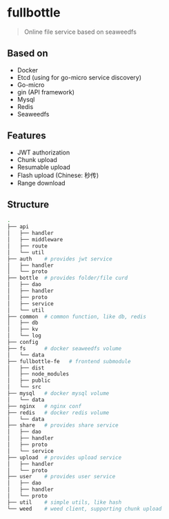 # fullbottle

> Online file service based on seaweedfs

## Based on

- Docker
- Etcd (using for go-micro service discovery)
- Go-micro
- gin (API framework)
- Mysql
- Redis
- Seaweedfs

## Features
- JWT authorization
- Chunk upload
- Resumable upload
- Flash upload (Chinese: 秒传)
- Range download

## Structure

```bash
.
├── api
│   ├── handler
│   ├── middleware
│   ├── route
│   └── util
├── auth    # provides jwt service
│   ├── handler
│   └── proto
├── bottle  # provides folder/file curd
│   ├── dao
│   ├── handler
│   ├── proto
│   ├── service
│   └── util
├── common  # common function, like db, redis
│   ├── db
│   ├── kv
│   └── log
├── config
├── fs      # docker seaweedfs volume
│   └── data
├── fullbottle-fe   # frontend submodule
│   ├── dist
│   ├── node_modules
│   ├── public
│   └── src
├── mysql   # docker mysql volume
│   └── data
├── nginx   # nginx conf
├── redis   # docker redis volume
│   └── data
├── share   # provides share service
│   ├── dao
│   ├── handler
│   ├── proto
│   └── service
├── upload  # provides upload service
│   ├── handler
│   └── proto
├── user    # provides user service
│   ├── dao
│   ├── handler
│   └── proto
├── util    # simple utils, like hash
└── weed    # weed client, supporting chunk upload
```
